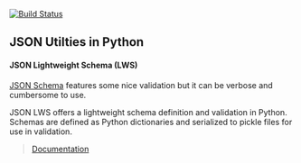 
[![Build Status](https://travis-ci.org/tkuriyama/jsonutils.svg?branch=master)](https://travis-ci.org/tkuriyama/jsonutils)

## JSON Utilties in Python ##

#### JSON Lightweight Schema (LWS) ####

[JSON Schema](http://json-schema.org/) features some nice validation but it can be verbose and cumbersome to use.

JSON LWS offers a lightweight schema definition and validation in Python. Schemas are defined as Python dictionaries and serialized to pickle files for use in validation.

> [Documentation](https://github.com/tkuriyama/jsonutils/blob/master/docs/json_lws.rst)
